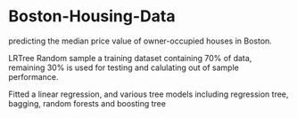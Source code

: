 # Boston-Housing-Data
predicting the median price value of owner-occupied houses in Boston.

LRTree
Random sample a training dataset containing 70% of data, remaining 30% is used for testing and calulating out of sample performance.

Fitted a linear regression, and various tree models including regression tree, bagging, random forests and boosting tree
